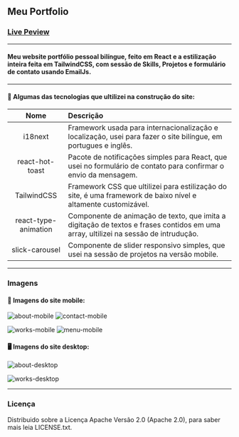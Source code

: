 ## Meu Portfolio


### [Live Peview](https://www.tiagocreator.com/)

---

#### Meu website portfólio pessoal bilíngue, feito em React e a estilização inteira feita em TailwindCSS, com sessão de Skills, Projetos e formulário de contato usando EmailJs.

---

#### :wrench: Algumas das tecnologias que ultilizei na construção do site:

Nome | Descrição
:---: | :--- |
i18next | Framework usada para internacionalização e localização, usei para fazer o site bilíngue, em portugues e inglês.
react-hot-toast | Pacote de notificações simples para React, que usei no formulário de contato para confirmar o envio da mensagem.
TailwindCSS | Framework CSS que ultilizei para estilização do site, é uma framework de baixo nível e altamente customizável.
react-type-animation | Componente de animação de texto, que imita a digitação de textos e frases contidos em uma array, ultilizei na sessão de intrudução.
slick-carousel | Componente de slider responsivo simples, que usei na sessão de projetos na versão mobile.

---

### Imagens

#### :iphone: Imagens do site mobile:

![about-mobile](https://user-images.githubusercontent.com/82607849/214568092-0fbc2e66-d9eb-45b4-a606-7f833ec2b363.png)
![contact-mobile](https://user-images.githubusercontent.com/82607849/214568333-0f889b09-535f-47d2-af24-573c8ef9508e.png)

![works-mobile](https://user-images.githubusercontent.com/82607849/214568584-9516ee0b-a546-4dca-afc0-7292a0c47a95.png)
![menu-mobile](https://user-images.githubusercontent.com/82607849/214568601-8f72696e-705d-4007-9ce3-744e473daf38.png)

#### :desktop_computer: Imagens do site desktop:

![about-desktop](https://user-images.githubusercontent.com/82607849/214569599-6e005225-b95c-4c70-a003-4f5c3b6a1b19.png)

![works-desktop](https://user-images.githubusercontent.com/82607849/214569719-9abec0be-1e8d-4277-92f0-f662e8986436.png)

---

### Licença
Distribuido sobre a Licença Apache Versão 2.0 (Apache 2.0), para saber mais leia LICENSE.txt.
